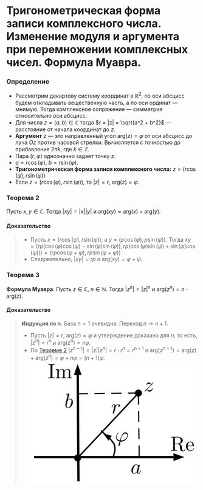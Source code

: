 # Тригонометрическая форма записи комплексного числа. Изменение модуля и аргумента при перемножении комплексных чисел. Формула Муавра.

### **Определение**

+ Рассмотрим декартову систему координат в $\mathbb{R}^2$, по оси абсцисс будем откладывать вещественную часть, а по оси ординат — мнимую. Тогда комплексное сопряжение — симметрия относительно оси абсцисс.
+ Для числа $z = (a, b) \in \mathbb{C}$ тогда $r = |z| = \sqrt{a^2 + b^2}$ — расстояние от начала координат до $z$.
+ **Аргумент** $z$ — это направленный угол $\mathrm{arg}(z) = \varphi$ от оси абсцисс до луча $Oz$ против часовой стрелки. Вычисляется с точностью до прибавления $2\pi k$, где $k \in \mathbb{Z}$.
+ Пара $(r, \varphi)$ однозначно задает точку $z$.
+ $a = r \cos(\varphi)$, $b = r \sin(\varphi)$.
+ **Тригонометрическая форма записи комплексного числа:**
  $z = (r \cos(\varphi), r \sin(\varphi))$
+ Если $z = (r \cos(\varphi), r \sin(\varphi))$, то $|z| = r$, $\mathrm{arg}(z) = \varphi$.

### **Теорема 2**

Пусть $x, y \in \mathbb{C}$. Тогда $|xy| = |x||y|$ и $\mathrm{arg}(xy) = \mathrm{arg}(x) + \mathrm{arg}(y)$.

#### **Доказательство**

> + Пусть $x = (r \cos(\varphi), r \sin(\varphi))$, а $y = (p \cos(\psi), p \sin(\psi))$. Тогда
>   $xy = \big(rp(\cos(\varphi) \cos(\psi) - \sin(\varphi) \sin(\psi)), rp(\cos(\varphi) \sin(\psi) + \sin(\varphi) \cos(\psi))\big) = \big(rp \cos(\varphi + \psi), rp \sin(\varphi + \psi)\big)$
> + Следовательно, $|xy| = rp$ и $\mathrm{arg}(xy) = \varphi + \psi$.

### **Теорема 3**

**Формула Муавра**. Пусть $z \in \mathbb{C}$, $n \in \mathbb{N}$. Тогда $|z^n| = |z|^n$ и $\mathrm{arg}(z^n) = n \cdot \mathrm{arg}(z)$.

#### **Доказательство**

> **Индукция по $n$.** База $n = 1$ очевидна.
> Переход $n \to n + 1$.
>
> + Пусть $|z| = r$, $\mathrm{arg}(z) = \varphi$ и утверждение доказано для $n$, то есть, $|z^n| = r^n$ и $\mathrm{arg}(z^n) = n\varphi$.
> + По [Теореме 2](2.md#Теорема-2) $|z^{n+1}| = |z||z^n| = r \cdot r^n = r^{n+1}$ и $\mathrm{arg}(z^{n+1}) = \mathrm{arg}(z) + \mathrm{arg}(z^n) = \varphi + n\varphi = (n + 1)\varphi$.
>   ![Пример изображения](osi.jpg)
